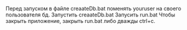 Перед запуском в файле creaateDb.bat поменять youruser на своего пользователя бд.
Запустить creaateDb.bat
Запусить run.bat
Чтобы закрыть приложение, закрыть run.bat либо дважды ctrl+c.
